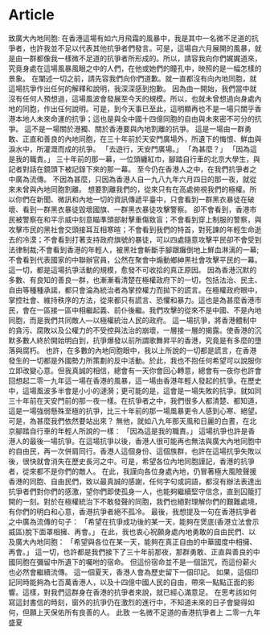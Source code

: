 # Article

致廣大內地同胞:
在香港這場有如六月飛霜的風暴中，我是其中一名微不足道的抗爭者，也許我並不足以代表其他抗爭者們發言。可是，這場自六月展開的風暴，就是由一群都像我一樣微不足道的抗爭者所形成的。所以，請容我向你們娓娓道來，究竟身處在這場風暴風眼之中的人們，在他或她們的瞳孔中，映照的是一幅怎樣的景象。
在闡述一切之前，請先容我們向你們道歉。就一直都沒有向內地同胞，就這場抗爭作出任何的解釋和說明，我深深感到抱歉。
因為由一開始，我們當中就沒有任何人預想過，這場風波會發展至今天的規模。所以，也就未曾想過向身處內地的同胞，作出任何說明。可是，到今天事已至此，這明顯再也不是一場只關乎香港本地人未來命運的抗爭；這也是與全中國十四億同胞的自由與未來密不可分的抗爭。
這不是一場關於港獨、關於香港要與內地割離的抗爭。
這是一場由一群勇敢、正直和善良的內地同胞，在三十年前於天安門廣場外，所遺下的悔恨、鮮血與淚水中，所灌溉而成的抗爭。
「去遊行，天安門廣場。」
「為甚麼？」
「因為這是我的職責。」
三十年前的那一幕，一位頭纏紅巾，腳踏自行車的北京大學生，與記者對話在鏡頭下被記錄下來的那一幕。
至今仍在香港人之中，在我們抗爭者之中廣為流傳。
不因為甚麼，只因為香港人自一九八九年六月四日的那一夜，就從來未曾與內地同胞割離。
想要割離我們的，從來只有在高處俯視我們的極權。所以你們在新聞、微訊和內地一切的資訊傳遞平臺中，只會看到一群黑衣暴徒在破壞、看到一群黑衣暴徒毀壞國旗、一群黑衣暴徒攻擊警察。
卻不會看到，香港市民被警察在和平示威中刻意瞄準頭部射擊重傷致盲；不會看到穿上制服的警察，與攻擊市民的黑社會交頭接耳互相寒暄；不會看到我們的特首，對死諫的年輕生命逝去的冷漠；不會看到打著支持政府旗號的暴徒，可以四處隨意攻擊平民卻不會受到法律制裁;不會看到香港的年輕人，被黑社會斬斷手腳跟癱倒地上鮮血淋漓的一幕;不會看到代表國家的中聯辦官員，公然在聚會中煽動鄉紳黑社會攻擊平民的一幕。這一切，都是這場抗爭活動的規模，愈發不可收拾的真正原因。
因為香港沉默的多數、有良知的善良一群，也漸漸看清楚在極權政府下的一切，包括法治、民主、自由等種種承諾，都只會淪為統治者為掌控權力而拋下的謊言。在極權政府眼中，掌控社會、維持秩序的方法，從來都只有謊言、恐懼和暴力。這也是為甚麼香港市民，會在一區接一區中相繼起義、前仆後繼。我們攻擊的從來不是中國、不是內地同胞，而是我們共同敵人—以極權統治人民的政府。
這一場抗爭，將香港體制中的貪污、腐敗以及公權力的不受控與法治的崩壞，一層接一層的揭露。使香港的沉默多數人終於開始明白到，抗爭爆發以前所謂歌舞昇平的香港，究竟是有多麼的墮落與腐朽。
也許，在多數的內地同胞眼中，我以上所說的一切都是謊言，在香港發生的一切都是外國勢力所策劃的反中活動。於此，我也不抱任何希望可以說服你立即改變心意。但我真誠的相信，總會有一天你會回心轉意，總會有一夜你也許會回想起二零一九年這一場在香港的風暴，這一場由香港年輕人發起的抗爭。在歷史中，這場風波多半會是小小的漣漪；更可能的是，這會是一場失敗的抗爭。就如同三十年前在天安門前的那一夜一樣。在抗爭者之中，我們很多人都清楚、都知道，這是一場強弱懸殊至極的抗爭，比三十年前的那一場風暴更令人感到心寒、絕望。
可是，為甚麼我們依然要站出來？
無他，就如八九年那天風和日麗的白晝，在北京腳踏自行車的年輕人所說的一樣：
「因為這是我的職責。」
這場抗爭也許是香港人的最後一場抗爭。在這場抗爭以後，香港人很可能再也無法與廣大內地同胞中的自由民，再一次併肩同行。香港人這個身份、這個族群，也許在這場抗爭失敗以後，很快就會消失在歷史長河之中。可是，希望各位內地同胞謹記，香港的抗爭者，從來都不是你們的敵人。
在此，我謹向各位身處內地，仍冒著極大風險聲援香港的同胞、自由民們，致以最真誠的感謝，任何字句或詞語，都沒有辦法表達出抗爭者們對你們的感激，望你們即使孤身一人，也能夠繼續堅守信念，直到囚籠打開的一刻。對於在極權統治下不敢發聲的同胞，我們也絕對理解你們的艱難處境，有你們的明白和心意，香港抗爭者絕不孤冷。
最後，我想提及一句在香港抗爭者之中廣為流傳的句子：
「希望在抗爭成功後的某一天，能夠在煲底(香港立法會示威區)脫下面罩相擁、再會。」
在此，我也衷心祝願身處內地勇敢的自由民們、以及廣大內地同胞：
「希望與各位在某一天，能夠在真正自由的中華國度中相擁、再會。」
這一切，也許都是我們接下了三十年前那夜，那群勇敢、正直與善良的中國同胞在彌留中所遺下的囑咐的宿命。
但這份宿命並不是一個詛咒，而這份薪火也必然會繼續流傳。
這一個夏天，香港人會為歷史留下一個印記。
如果，這個印記同時能夠為七百萬香港人，以及十四億中國人民的自由，帶來一點點正面的影響。這樣，對我們這群身在香港的抗爭者來說，就已經心滿意足。
在思考該如何寫這封書信的時刻，窗外的抗爭仍在激烈的進行中，不知道未來的日子會變得如何，但願上天保佑所有良善的人。
此致
一名微不足道的香港抗爭者上
二零一九年盛夏
